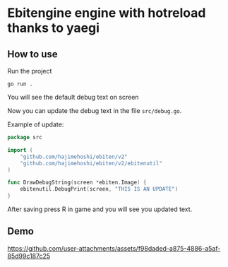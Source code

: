 # Ebitengine engine with hotreload thanks to yaegi

## How to use

Run the project 

`go run .`

You will see the default debug text on screen

Now you can update the debug text in the file `src/debug.go`.

Example of update:

```go
package src

import (
	"github.com/hajimehoshi/ebiten/v2"
	"github.com/hajimehoshi/ebiten/v2/ebitenutil"
)

func DrawDebugString(screen *ebiten.Image) {
	ebitenutil.DebugPrint(screen, "THIS IS AN UPDATE")
}
```

After saving press R in game and you will see you updated text. 

 ## Demo

https://github.com/user-attachments/assets/f98daded-a875-4886-a5af-85d99c187c25
